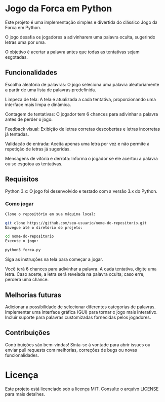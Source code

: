 # Jogo da Forca em Python
Este projeto é uma implementação simples e divertida do clássico Jogo da Forca em Python. 

O jogo desafia os jogadores a adivinharem uma palavra oculta, sugerindo letras uma por uma. 

O objetivo é acertar a palavra antes que todas as tentativas sejam esgotadas.

## Funcionalidades
Escolha aleatória de palavras: O jogo seleciona uma palavra aleatoriamente a partir de uma lista de palavras predefinida.

Limpeza de tela: A tela é atualizada a cada tentativa, proporcionando uma interface mais limpa e dinâmica.

Contagem de tentativas: O jogador tem 6 chances para adivinhar a palavra antes de perder o jogo.

Feedback visual: Exibição de letras corretas descobertas e letras incorretas já tentadas.

Validação de entrada: Aceita apenas uma letra por vez e não permite a repetição de letras já sugeridas.

Mensagens de vitória e derrota: Informa o jogador se ele acertou a palavra ou se esgotou as tentativas.

## Requisitos
Python 3.x: O jogo foi desenvolvido e testado com a versão 3.x do Python.

### Como jogar
```bash
Clone o repositório em sua máquina local:

git clone https://github.com/seu-usuario/nome-do-repositorio.git
Navegue até o diretório do projeto:
```

```bash
cd nome-do-repositorio
Execute o jogo:
```
```bash
python3 forca.py
```

Siga as instruções na tela para começar a jogar. 

Você terá 6 chances para adivinhar a palavra. A cada tentativa, digite uma letra. 
Caso acerte, a letra será revelada na palavra oculta; caso erre, perderá uma chance.

## Melhorias futuras
Adicionar a possibilidade de selecionar diferentes categorias de palavras.
Implementar uma interface gráfica (GUI) para tornar o jogo mais interativo.
Incluir suporte para palavras customizadas fornecidas pelos jogadores.

## Contribuições
Contribuições são bem-vindas! Sinta-se à vontade para abrir issues ou enviar pull requests com melhorias, correções de bugs ou novas funcionalidades.

# Licença
Este projeto está licenciado sob a licença MIT. Consulte o arquivo LICENSE para mais detalhes.
